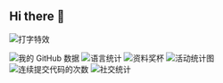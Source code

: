 ## Hi there 👋
![打字特效](https://readme-typing-svg.demolab.com/?lines=welcome+to+huaiyuechusan's+GitHub)
<!--![访客数](https://visitor-badge.glitch.me/badge?page_id=huaiyuechusan&left_color=green&right_color=red)-->

![我的 GitHub 数据](https://github-readme-stats.vercel.app/api?username=huaiyuechusan)
![语言统计](https://github-readme-stats.vercel.app/api/top-langs/?username=huaiyuechusan)
![资料奖杯](https://github-profile-trophy.vercel.app/?username=huaiyuechusan)
![活动统计图](https://github-readme-activity-graph.vercel.app/graph?username=huaiyuechusan)
![连续提交代码的次数](https://streak-stats.demolab.com/?user=huaiyuechusan)
![社交统计](https://stats.justsong.cn/api/github?username=huaiyuechusan&cn=true)



<!--
**huaiyuechusan/huaiyuechusan** is a ✨ _special_ ✨ repository because its `README.md` (this file) appears on your GitHub profile.

Here are some ideas to get you started:

- 🔭 I’m currently working on ...
- 🌱 I’m currently learning ...
- 👯 I’m looking to collaborate on ...
- 🤔 I’m looking for help with ...
- 💬 Ask me about ...
- 📫 How to reach me: ...
- 😄 Pronouns: ...
- ⚡ Fun fact: ...
-->
